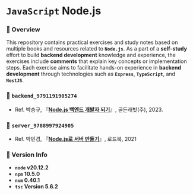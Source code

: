 # <code>JavaScript</code> Node.js

### 📖 Overview

This repository contains practical exercises and study notes based on multiple books and resources related to <code><b>Node.js</b></code>. As a part of a <b>self-study</b> effort to build <b>backend development</b> knowledge and experience, the exercises include <b>comments</b> that explain key concepts or implementation steps. Each exercise aims to facilitate hands-on experience in <b>backend development</b> through technologies such as <code><b>Express</b></code>, <code><b>TypeScript</b></code>, and <code><b>NestJS</b></code>.

<h3>📂 <code>backend_9791191905274</code></h3>

- Ref. 박승규, 『[<b>Node.js 백엔드 개발자 되기</b>](https://product.kyobobook.co.kr/detail/S000201457949)』, 골든래빗(주), 2023.

<h3>📂 <code>server_9788997924905</code></h3>

- Ref. 박민경, 『[<b>Node.js로 서버 만들기</b>](https://product.kyobobook.co.kr/detail/S000001624718)』, 로드북, 2021

### 📌 Version Info
- **`node` v20.12.2**
- **`npm` 10.5.0**
- **`nvm` 0.40.1**
- **`tsc` Version 5.6.2**

<br>
